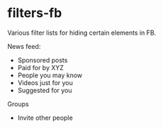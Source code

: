 # filters-fb

Various filter lists for hiding certain elements in FB.

News feed:
- Sponsored posts
- Paid for by XYZ
- People you may know
- Videos just for you
- Suggested for you

Groups
- Invite other people

